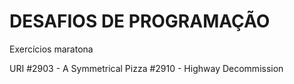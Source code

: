 # DESAFIOS DE PROGRAMAÇÃO
Exercícios maratona

URI
#2903 - A Symmetrical Pizza
#2910 - Highway Decommission
